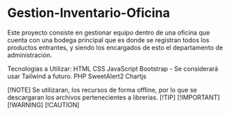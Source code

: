 # Gestion-Inventario-Oficina
 Este proyecto consiste en gestionar equipo dentro de una oficina que cuenta con una bodega principal que es donde se registran todos los productos entrantes, y siendo los encargados de esto el departamento de administración.

 Tecnologías a Utilizar:
    HTML
    CSS
    JavaScript
    Bootstrap - Se considerará usar Tailwind a futuro.
    PHP
    SweetAlert2
    Chartjs


[!NOTE]
Se utilizaran, los recursos de forma offline, por lo que se descargaran los archivos pertenecientes a librerias.
[!TIP]
[!IMPORTANT]
[!WARNING]
[!CAUTION]